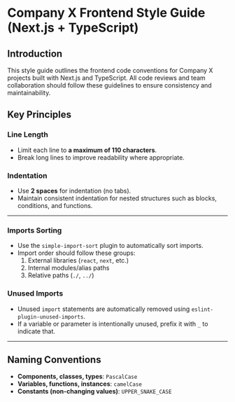 # Company X Frontend Style Guide (Next.js + TypeScript)

## Introduction

This style guide outlines the frontend code conventions for Company X projects built with Next.js and TypeScript. All code reviews and team collaboration should follow these guidelines to ensure consistency and maintainability.

## Key Principles

### Line Length

- Limit each line to **a maximum of 110 characters**.
- Break long lines to improve readability where appropriate.

### Indentation

- Use **2 spaces** for indentation (no tabs).
- Maintain consistent indentation for nested structures such as blocks, conditions, and functions.

---

### Imports Sorting

- Use the `simple-import-sort` plugin to automatically sort imports.
- Import order should follow these groups:
  1. External libraries (`react`, `next`, etc.)
  2. Internal modules/alias paths
  3. Relative paths (`./`, `../`)

### Unused Imports

- Unused `import` statements are automatically removed using `eslint-plugin-unused-imports`.
- If a variable or parameter is intentionally unused, prefix it with `_` to indicate that.

---

## Naming Conventions

- **Components, classes, types**: `PascalCase`
- **Variables, functions, instances**: `camelCase`
- **Constants (non-changing values)**: `UPPER_SNAKE_CASE`
